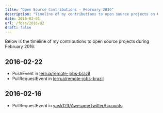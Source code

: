 ```yaml
---
title: "Open Source Contributions - February 2016"
description: "Timeline of my contributions to open source projects on GitHub during February 2016."
date: 2016-02-01
url: /foss/2016/02
draft: false
---
```


Below is the timeline of my contributions to open source projects during February 2016.

## 2016-02-22

- PushEvent in [lerrua/remote-jobs-brazil](https://github.com/lerrua/remote-jobs-brazil)
- PullRequestEvent in [lerrua/remote-jobs-brazil](https://github.com/lerrua/remote-jobs-brazil)

## 2016-02-16

- PullRequestEvent in [yask123/AwesomeTwitterAccounts](https://github.com/yask123/AwesomeTwitterAccounts)

